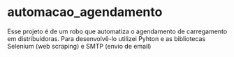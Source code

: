 # automacao_agendamento

Esse projeto é de um robo que automatiza o agendamento de carregamento em distribuidoras.
Para desenvolvê-lo utilizei Pyhton e as bibliotecas Selenium (web scraping) e SMTP (envio de email)
